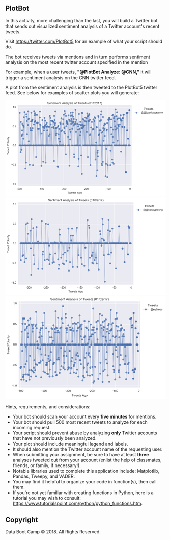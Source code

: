 ## PlotBot

In this activity, more challenging than the last, you will build a Twitter bot that sends out visualized sentiment analysis of a Twitter account's recent tweets.

Visit <https://twitter.com/PlotBot5> for an example of what your script should do.

The bot receives tweets via mentions and in turn performs sentiment analysis on the most recent twitter account specified in the mention

For example, when a user tweets, **"@PlotBot Analyze: @CNN,"** it will trigger a sentiment analysis on the CNN twitter feed.

A plot from the sentiment analysis is then tweeted to the PlotBot5 twitter feed. See below for examples of scatter plots you will generate:

![@juanitasoranno.png](Images/@juanitasoranno.png)
![@nancypwong.png](Images/@nancypwong.png)
![nytimes.png](Images/nytimes.png)

Hints, requirements, and considerations:

* Your bot should scan your account every **five minutes** for mentions.
* Your bot should pull 500 most recent tweets to analyze for each incoming request.
* Your script should prevent abuse by analyzing **only** Twitter accounts that have not previously been analyzed.
* Your plot should include meaningful legend and labels.
* It should also mention the Twitter account name of the requesting user.
* When submitting your assignment, be sure to have at least **three** analyses tweeted out from your account (enlist the help of classmates, friends, or family, if necessary!).
* Notable libraries used to complete this application include: Matplotlib, Pandas, Tweepy, and VADER.
* You may find it helpful to organize your code in function(s), then call them.
* If you're not yet familiar with creating functions in Python, here is a tutorial you may wish to consult: <https://www.tutorialspoint.com/python/python_functions.htm>.

## Copyright

Data Boot Camp © 2018. All Rights Reserved.
